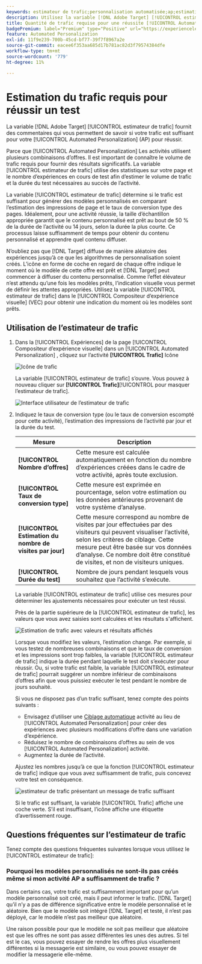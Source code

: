 ```yaml
---
keywords: estimateur de trafic;personnalisation automatisée;ap;estimation du trafic
description: Utilisez la variable [!DNL Adobe Target] [!UICONTROL estimateur de trafic] pour déterminer si le trafic de votre [!UICONTROL Automated Personalization] pour réussir.
title: Quantité de trafic requise pour une réussite [!UICONTROL Automated Personalization] Activité ?
badgePremium: label="Premium" type="Positive" url="https://experienceleague.adobe.com/docs/target/using/introduction/intro.html?lang=en#premium newtab=true" tooltip="Découvrez les fonctionnalités incluses dans Target Premium."
feature: Automated Personalization
exl-id: 11f9e239-700b-45cd-bf77-39f7f8967a2e
source-git-commit: eacee6f353aa685d17b781ac82d3f79574384dfe
workflow-type: tm+mt
source-wordcount: '779'
ht-degree: 11%

---
```


# Estimation du trafic requis pour réussir un test

La variable [!DNL Adobe Target] [!UICONTROL estimateur de trafic] fournit des commentaires qui vous permettent de savoir si votre trafic est suffisant pour votre [!UICONTROL Automated Personalization] (AP) pour réussir.

Parce que [!UICONTROL Automated Personalization] Les activités utilisent plusieurs combinaisons d’offres. Il est important de connaître le volume de trafic requis pour fournir des résultats significatifs. La variable [!UICONTROL estimateur de trafic] utilise des statistiques sur votre page et le nombre d’expériences en cours de test afin d’estimer le volume de trafic et la durée du test nécessaires au succès de l’activité.

La variable [!UICONTROL estimateur de trafic] détermine si le trafic est suffisant pour générer des modèles personnalisés en comparant l’estimation des impressions de page et le taux de conversion type des pages. Idéalement, pour une activité réussie, la taille d’échantillon appropriée garantit que le contenu personnalisé est prêt au bout de 50 % de la durée de l’activité ou 14 jours, selon la durée la plus courte. Ce processus laisse suffisamment de temps pour obtenir du contenu personnalisé et apprendre quel contenu diffuser.

N’oubliez pas que [!DNL Target] diffuse de manière aléatoire des expériences jusqu’à ce que les algorithmes de personnalisation soient créés. L’icône en forme de coche en regard de chaque offre indique le moment où le modèle de cette offre est prêt et [!DNL Target] peut commencer à diffuser du contenu personnalisé. Comme l’effet élévateur n’est attendu qu’une fois les modèles prêts, l’indication visuelle vous permet de définir les attentes appropriées. Utilisez la variable [!UICONTROL estimateur de trafic] dans le [!UICONTROL Compositeur d’expérience visuelle] (VEC) pour obtenir une indication du moment où les modèles sont prêts.

## Utilisation de l’estimateur de trafic

1. Dans la [!UICONTROL Expériences] de la page [!UICONTROL Compositeur d’expérience visuelle] dans un [!UICONTROL Automated Personalization] , cliquez sur l’activité  **[!UICONTROL Trafic]** Icône

   ![Icône de trafic](/help/main/c-activities/t-automated-personalization/assets/icon-traffic.png)

   La variable [!UICONTROL estimateur de trafic] s’ouvre. Vous pouvez à nouveau cliquer sur **[!UICONTROL Trafic]**[!UICONTROL  pour masquer l’estimateur de trafic].

   ![Interface utilisateur de l’estimateur de trafic](assets/ap_est.png)

1. Indiquez le taux de conversion type (ou le taux de conversion escompté pour cette activité), l’estimation des impressions de l’activité par jour et la durée du test.

   | Mesure | Description |
   | --- | --- |
   | **[!UICONTROL Nombre d’offres]** | Cette mesure est calculée automatiquement en fonction du nombre d’expériences créées dans le cadre de votre activité, après toute exclusion. |
   | **[!UICONTROL Taux de conversion type]** | Cette mesure est exprimée en pourcentage, selon votre estimation ou les données antérieures provenant de votre système d’analyse. |
   | **[!UICONTROL Estimation du nombre de visites par jour]** | Cette mesure correspond au nombre de visites par jour effectuées par des visiteurs qui peuvent visualiser l’activité, selon les critères de ciblage. Cette mesure peut être basée sur vos données d’analyse. Ce nombre doit être constitué de visites, et non de visiteurs uniques. |
   | **[!UICONTROL Durée du test]** | Nombre de jours pendant lesquels vous souhaitez que l’activité s’exécute. |

   La variable [!UICONTROL estimateur de trafic] utilise ces mesures pour déterminer les ajustements nécessaires pour exécuter un test réussi.

   Près de la partie supérieure de la [!UICONTROL estimateur de trafic], les valeurs que vous avez saisies sont calculées et les résultats s&#39;affichent.

   ![Estimation de trafic avec valeurs et résultats affichés](assets/ap_est_no.png)

   Lorsque vous modifiez les valeurs, l’estimation change. Par exemple, si vous testez de nombreuses combinaisons et que le taux de conversion et les impressions sont trop faibles, la variable [!UICONTROL estimateur de trafic] indique la durée pendant laquelle le test doit s’exécuter pour réussir. Ou, si votre trafic est faible, la variable [!UICONTROL estimateur de trafic] pourrait suggérer un nombre inférieur de combinaisons d’offres afin que vous puissiez exécuter le test pendant le nombre de jours souhaité.

   Si vous ne disposez pas d’un trafic suffisant, tenez compte des points suivants :

   * Envisagez d’utiliser une [Ciblage automatique](/help/main/c-activities/auto-target/auto-target-to-optimize.md) activité au lieu de [!UICONTROL Automated Personalization] pour créer des expériences avec plusieurs modifications d’offre dans une variation d’expérience.
   * Réduisez le nombre de combinaisons d’offres au sein de vos [!UICONTROL Automated Personalization] activité.
   * Augmentez la durée de l’activité.

   Ajustez les nombres jusqu’à ce que la fonction [!UICONTROL estimateur de trafic] indique que vous avez suffisamment de trafic, puis concevez votre test en conséquence.

   ![estimateur de trafic présentant un message de trafic suffisant](assets/ap_est_yes.png)

   Si le trafic est suffisant, la variable [!UICONTROL Trafic] affiche une coche verte. S’il est insuffisant, l’icône affiche une étiquette d’avertissement rouge.

## Questions fréquentes sur l’estimateur de trafic

Tenez compte des questions fréquentes suivantes lorsque vous utilisez le [!UICONTROL estimateur de trafic]:

### Pourquoi les modèles personnalisés ne sont-ils pas créés même si mon activité AP a suffisamment de trafic ?

Dans certains cas, votre trafic est suffisamment important pour qu’un modèle personnalisé soit créé, mais il peut informer le trafic. [!DNL Target] qu’il n’y a pas de différence significative entre le modèle personnalisé et le aléatoire. Bien que le modèle soit intégré [!DNL Target] et testé, il n’est pas déployé, car le modèle n’est pas meilleur que aléatoire.

Une raison possible pour que le modèle ne soit pas meilleur que aléatoire est que les offres ne sont pas assez différentes les unes des autres. Si tel est le cas, vous pouvez essayer de rendre les offres plus visuellement différentes si la messagerie est similaire, ou vous pouvez essayer de modifier la messagerie elle-même.
